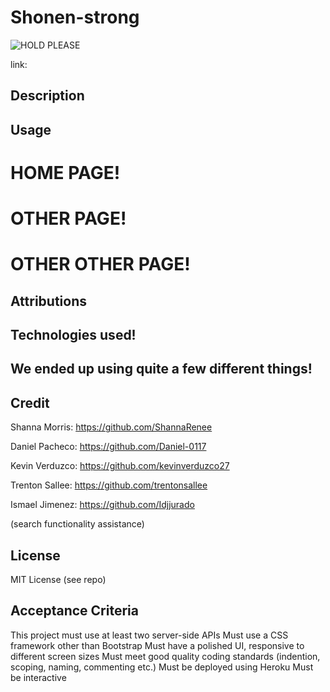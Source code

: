 # Shonen-strong
![HOLD PLEASE](./public/imgs/mossitcrowd.gif "MOSS IT CROWD!")

link: 

## Description


## Usage


# HOME PAGE!


# OTHER PAGE!


# OTHER OTHER PAGE!



## Attributions


## Technologies used!
We ended up using quite a few different things!
- 

## Credit

Shanna Morris: https://github.com/ShannaRenee 

Daniel Pacheco: https://github.com/Daniel-0117 

Kevin Verduzco: https://github.com/kevinverduzco27

Trenton Sallee: https://github.com/trentonsallee 

Ismael Jimenez: https://github.com/Idjjurado 

(search functionality assistance)

## License
MIT License (see repo)

## Acceptance Criteria
This project must use at least two server-side APIs
Must use a CSS framework other than Bootstrap
Must have a polished UI, responsive to different screen sizes
Must meet good quality coding standards (indention, scoping, naming, commenting etc.)
Must be deployed using Heroku
Must be interactive 
